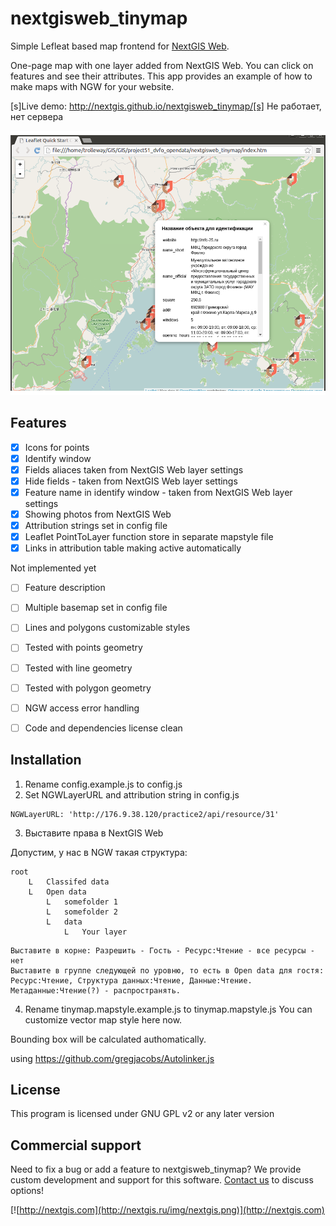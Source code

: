 # nextgisweb_tinymap
Simple Lefleat based map frontend for [NextGIS Web](http://nextgis.ru/nextgis-web).

One-page map with one layer added from NextGIS Web. You can click on features and see their attributes. This app provides an example of how to make maps with NGW for your website.

[s]Live demo: http://nextgis.github.io/nextgisweb_tinymap/[s] Не работает, нет сервера

![screenshot](screenshot.png)


Features
--------------------

- [x] Icons for points
- [x] Identify window
- [x] Fields aliaces taken from NextGIS Web layer settings
- [x] Hide fields - taken from NextGIS Web layer settings
- [x] Feature name in identify window - taken from NextGIS Web layer settings
- [x] Showing photos from NextGIS Web
- [x] Attribution strings set in config file
- [x] Leaflet PointToLayer function store in separate mapstyle file
- [x] Links in attribution table making active automatically

Not implemented yet

- [ ] Feature description
- [ ] Multiple basemap set in config file
- [ ] Lines and polygons customizable styles
- [ ] Tested with points geometry
- [ ] Tested with line geometry
- [ ] Tested with polygon geometry
- [ ] NGW access error handling
- [ ] Code and dependencies license clean 



Installation
--------------------


 1. Rename config.example.js to config.js
 2. Set NGWLayerURL and attribution string in config.js

  ```
  NGWLayerURL: 'http://176.9.38.120/practice2/api/resource/31'
  ```

 3. Выставите права в NextGIS Web

Допустим, у нас в NGW такая структура: 

```
root
    L   Classifed data
    L   Open data
        L   somefolder 1
        L   somefolder 2
        L   data
            L   Your layer
```
```
Выставите в корне: Разрешить - Гость - Ресурс:Чтение - все ресурсы - нет
Выставите в группе следующей по уровню, то есть в Open data для гостя: Ресурс:Чтение, Структура данных:Чтение, Данные:Чтение. Метаданные:Чтение(?) - распространять.
```
 4.  Rename tinymap.mapstyle.example.js to tinymap.mapstyle.js You can customize vector map style here now.

Bounding box will be calculated authomatically.

using https://github.com/gregjacobs/Autolinker.js

License
-------------
This program is licensed under GNU GPL v2 or any later version

Commercial support
----------
Need to fix a bug or add a feature to nextgisweb_tinymap? We provide custom development and support for this software. [Contact us](http://nextgis.ru/en/contact/) to discuss options!

[![http://nextgis.com](http://nextgis.ru/img/nextgis.png)](http://nextgis.com)


